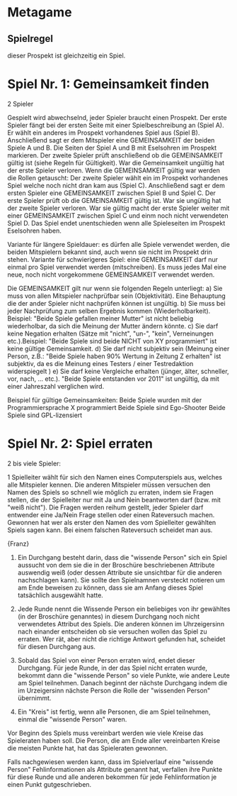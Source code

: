 # Metagame

## Spielregel

dieser Prospekt ist gleichzeitig ein Spiel.

Spiel Nr. 1: Gemeinsamkeit finden
=================================
2 Spieler

Gespielt wird abwechselnd, jeder Spieler braucht einen Prospekt.
Der erste Spieler fängt bei der ersten Seite mit einer Spielbeschreibung an (Spiel A). Er wählt ein anderes im Prospekt vorhandenes Spiel aus (Spiel B). Anschließend sagt er dem Mitspieler eine GEMEINSAMKEIT der beiden Spiele A und B. Die Seiten der Spiel A und B mit Eselsohren im Prospekt markieren.
Der zweite Spieler prüft anschließend ob die GEMEINSAMKEIT gültig ist (siehe Regeln für Gültigkeit). War die Gemeinsamkeit ungültig hat der erste Spieler verloren.
Wenn die GEMEINSAMKEIT gültig war werden die Rollen getauscht: Der zweite Spieler wählt ein im Prospekt vorhandenes Spiel welche noch nicht dran kam aus (Spiel C). Anschließend sagt er dem ersten Spieler eine GEMEINSAMKEIT zwischen Spiel B und Spiel C. Der erste Spieler prüft ob die GEMEINSAMKEIT gültig ist. War sie ungültig hat der zweite Spieler verloren. War sie gültig macht der erste Spieler weiter mit einer GEMEINSAMKEIT zwischen Spiel C und einm noch nicht verwendeten Spiel D. Das Spiel endet unentschieden wenn alle Spieleseiten im Prospekt Eselsohren haben.

Variante für längere Spieldauer: es dürfen alle Spiele verwendet werden, die beiden Mitspielern bekannt sind, auch wenn sie nicht im Prospekt drin stehen.
Variante für schwierigeres Spiel: eine GEMEINSAMKEIT darf nur einmal pro Spiel verwendet werden (mitschreiben). Es muss jedes Mal eine neue, noch nicht vorgekommene GEMEINSAMKEIT verwendet werden.
 
Die GEMEINSAMKEIT gilt nur wenn sie folgenden Regeln unterliegt:
a) Sie muss von allen Mitspieler nachprüfbar sein (Objektivität). Eine Behauptung die der ander Spieler nicht nachprüfen können ist ungültig.
b) Sie muss bei jeder Nachprüfung zum selben Ergebnis kommen (Wiederholbarkeit). Beispiel: "Beide Spiele gefallen meiner Mutter" ist nicht beliebig wiederholbar, da sich die Meinung der Mutter ändern könnte.
c) Sie darf keine Negation erhalten (Sätze mit "nicht", "un-", "kein", Verneinungen etc.).Beispiel: "Beide Spiele sind beide NICHT von XY programmiert" ist keine gültige Gemeinsamkeit. 
d) Sie darf nicht subjektiv sein (Meinung einer Person, z.B.: "Beide Spiele haben 90% Wertung in Zeitung Z erhalten" ist subjektiv, da es die Meinung eines Testers / einer Testredaktion widerspiegelt ) 
e) Sie darf keine Vergleiche erhalten (jünger, älter, schneller, vor, nach,  ... etc.). "Beide Spiele entstanden vor 2011" ist ungültig, da mit einer Jahreszahl verglichen wird.

Beispiel für gültige Gemeinsamkeiten:
Beide Spiele wurden mit der Programmiersprache X programmiert
Beide Spiele sind Ego-Shooter
Beide Spiele sind GPL-lizensiert





Spiel Nr. 2: Spiel erraten
==========================
2 bis viele Spieler: 

1 Spielleiter wählt für sich den Namen eines Computerspiels aus, welches alle
Mitspieler kennen. Die anderen Mitspieler müssen versuchen den Namen
des Spiels so schnell wie möglich zu erraten, indem sie Fragen stellen,
die der Spielleiter nur mit Ja und Nein beantworten darf (bzw. mit "weiß nicht").
Die Fragen werden reihum gestellt, jeder Spieler darf entwender eine Ja/Nein Frage stellen oder einen Rateversuch machen.
Gewonnen hat wer als erster den Namen des vom Spielleiter gewählten Spiels sagen kann.
Bei einem falschen Rateversuch scheidet man aus.

{Franz}




1) Ein Durchgang besteht darin, dass die "wissende Person" sich ein
Spiel aussucht von dem sie die in der Broschüre beschriebenen Attribute
auswendig weiß (oder dessen Attribute sie unsichtbar für die anderen
nachschlagen kann). Sie sollte den Spielnamnen versteckt notieren um am
Ende beweisen zu können, dass sie am Anfang dieses Spiel tatsächlich
ausgewählt hatte.

2) Jede Runde nennt die Wissende Person ein beliebiges von ihr gewähltes
(in der Broschüre genanntes) in diesem Durchgang noch nicht verwendetes
Attribut des Spiels. Die anderen können im Uhrzeigersinn nach einander
entscheiden ob sie versuchen wollen das Spiel zu erraten. Wer rät, aber
nicht die richtige Antwort gefunden hat, scheidet für diesen Durchgang
aus.

3) Sobald das Spiel von einer Person erraten wird, endet dieser
Durchgang. Für jede Runde, in der das Spiel nicht erraten wurde, bekommt
dann die "wissende Person" so viele Punkte, wie andere Leute am Spiel
teilnehmen.
Danach beginnt der nächste Durchgang indem die im Urzeigersinn nächste
Person die Rolle der "wissenden Person" übernimmt.

4) Ein "Kreis" ist fertig, wenn alle Personen, die am Spiel teilnehmen,
einmal die "wissende Person" waren.

Vor Beginn des Spiels muss vereinbart werden wie viele Kreise das
Spieleraten haben soll. Die Person, die am Ende aller vereinbarten
Kreise die meisten Punkte hat, hat das Spieleraten gewonnen.

Falls nachgewiesen werden kann, dass im Spielverlauf eine "wissende
Person" Fehlinformationen als Attribute genannt hat, verfallen ihre
Punkte für diese Runde und alle anderen bekommen für jede
Fehlinformation je einen Punkt gutgeschrieben.




